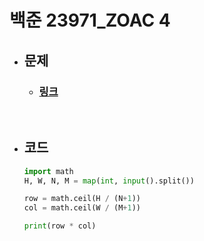 # 백준 23971_ZOAC 4

- ## 문제
    - ### [링크](https://www.acmicpc.net/problem/23971)

<br>

- ## 코드
    ```python
    import math
    H, W, N, M = map(int, input().split())

    row = math.ceil(H / (N+1))
    col = math.ceil(W / (M+1))

    print(row * col)
    ```